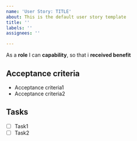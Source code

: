 ```yaml
---
name: 'User Story: TITLE'
about: This is the default user story template
title: ''
labels: ''
assignees: ''

---
```


As a **role** I can **capability**, so that i **received benefit**

## Acceptance criteria

- Acceptance criteria1
- Acceptance criteria2

## Tasks

- [ ] Task1
- [ ] Task2
